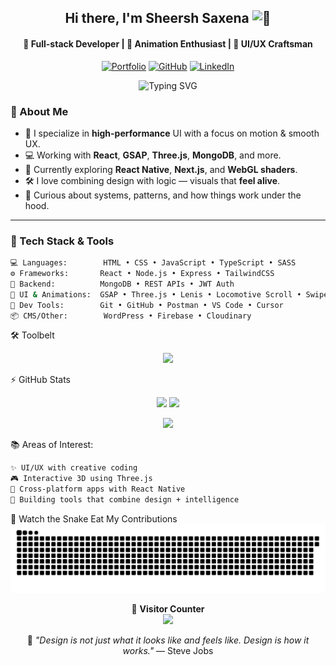 <!-- Profile Header -->
<h2 align="center">Hi there, I'm <strong>Sheersh Saxena</strong> <img src="https://em-content.zobj.net/source/microsoft-teams/363/waving-hand_1f44b.png" width="30px" alt="👋" style="display:inline"/></h2>

<h4 align="center">🚀 Full-stack Developer | 🧠 Animation Enthusiast | 🎨 UI/UX Craftsman</h4>

<p align="center">
  <a href="https://www.sheersh.xyz/" target="_blank"><img alt="Portfolio" src="https://img.shields.io/badge/🌐%20Portfolio-sheersh.xyz-blueviolet?style=for-the-badge"></a>
  <a href="https://github.com/sheersh01" target="_blank"><img alt="GitHub" src="https://img.shields.io/github/followers/sheersh01?label=GitHub&style=for-the-badge&logo=github"></a>
  <a href="https://www.linkedin.com/in/sheersh-saxena/" target="_blank"><img alt="LinkedIn" src="https://img.shields.io/badge/LinkedIn-Sheersh%20Saxena-blue?style=for-the-badge&logo=linkedin"></a>
</p>


<p align="center">
<img src="https://readme-typing-svg.demolab.com?font=Fira+Code&weight=700&pause=1000&center=true&width=435&lines=Building+smooth+web+interactions...;Designing+UI+with+purpose...;Animating+with+GSAP+and+Three.js!" alt="Typing SVG" />
</p>


### 🧠 About Me

- 🎯 I specialize in **high-performance** UI with a focus on motion & smooth UX.
- 💻 Working with **React**, **GSAP**, **Three.js**, **MongoDB**, and more.
- 🌱 Currently exploring **React Native**, **Next.js**, and **WebGL shaders**.
- 🛠 I love combining design with logic — visuals that **feel alive**.
- 🧩 Curious about systems, patterns, and how things work under the hood.

---

### 🔧 Tech Stack & Tools

```bash
💻 Languages:        HTML • CSS • JavaScript • TypeScript • SASS
⚙️ Frameworks:       React • Node.js • Express • TailwindCSS
🔋 Backend:          MongoDB • REST APIs • JWT Auth
🎨 UI & Animations:  GSAP • Three.js • Lenis • Locomotive Scroll • SwiperJS
🧰 Dev Tools:        Git • GitHub • Postman • VS Code • Cursor
📦 CMS/Other:        WordPress • Firebase • Cloudinary
```

🛠 Toolbelt
<p align="center"> <img src="https://skillicons.dev/icons?i=js,ts,html,css,react,nodejs,express,mongodb,tailwind,git,github,vscode,postman,wordpress,firebase" /> </p>
⚡ GitHub Stats
<p align="center"> <img src="https://github-readme-stats.vercel.app/api?username=sheersh01&show_icons=true&theme=tokyonight&hide=issues" width="48%" /> <img src="https://streak-stats.demolab.com?user=sheersh01&theme=tokyonight" width="48%" /> </p> <p align="center"> <img src="https://github-profile-trophy.vercel.app/?username=sheersh01&theme=tokyonight&column=7" /> </p>


📚 Areas of Interest:
```bash
✨ UI/UX with creative coding
🎮 Interactive 3D using Three.js
📱 Cross-platform apps with React Native
🧠 Building tools that combine design + intelligence
```

🐍 Watch the Snake Eat My Contributions
<picture>
  <source media="(prefers-color-scheme: dark)" srcset="https://raw.githubusercontent.com/sheersh01/sheersh01/output/github-contribution-grid-snake-dark.svg" />
  <img alt="snake animation" src="https://raw.githubusercontent.com/sheersh01/sheersh01/output/github-contribution-grid-snake.svg" />
</picture>


<p align="center">
  🧭 <b>Visitor Counter</b><br>
  <img src="https://visitor-badge.laobi.icu/badge?page_id=sheersh01.sheersh01&left_color=black&right_color=blueviolet&left_text=Visitors" />
</p>


<p align="center"> 🚀 <i>"Design is not just what it looks like and feels like. Design is how it works."</i> — Steve Jobs </p>
